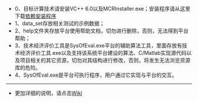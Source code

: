 * 0、目标计算技术请安装VC++ 6.0以及MCRInstaller.exe；安装程序请从这里下载[依赖安装程序](https://pan.baidu.com/s/1crMWge)
* 1、data_set存放相关测试的示例数据；
* 2、help文件夹存放平台使用帮助文档，切勿进行删除，否则，无法得到平台帮助；
* 3、技术经济评价工具是SysOfEval.exe平台的辅助算法工具，里面存放有技术经济评价工具.exe以及支持该系统平台建设的算法、C/Matlab实现源代码以及项目相关的其它资源，切勿对其结构进行修改，否则，将发生无法浏览资源库的危险。
* 4、SysOfEval.exe是平台可执行程序，用户通过它实现与平台的交互。

---
* 更加详细的说明，请点击[Wiki](https://github.com/Ling-Bao/SystemOfEvalution/wiki)
